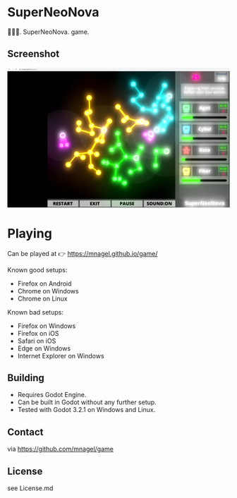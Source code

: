 # SuperNeoNova

🌟✨💥. SuperNeoNova. game.


## Screenshot

![SuperNeoNova screenshot](/doc/superneonova.0.0.14.jpg?raw=true "SuperNeoNova screenshot")

# Playing

Can be played at 👉 https://mnagel.github.io/game/

Known good setups:
* Firefox on Android
* Chrome on Windows
* Chrome on Linux

Known bad setups:
* Firefox on Windows
* Firefox on iOS
* Safari on iOS
* Edge on Windows
* Internet Explorer on Windows

## Building

* Requires Godot Engine.
* Can be built in Godot without any further setup.
* Tested with Godot 3.2.1 on Windows and Linux.

## Contact

via https://github.com/mnagel/game

## License

see License.md
